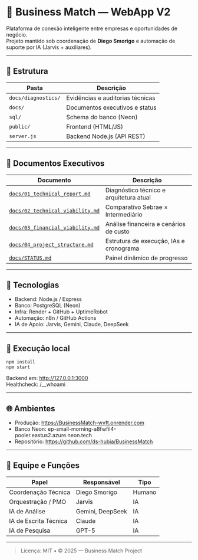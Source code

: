 # 🧠 Business Match — WebApp V2

Plataforma de conexão inteligente entre empresas e oportunidades de negócio.  
Projeto mantido sob coordenação de **Diego Smorigo** e automação de suporte por IA (Jarvis + auxiliares).

---

## 📂 Estrutura
| Pasta | Descrição |
|--------|------------|
| `docs/diagnostics/` | Evidências e auditorias técnicas |
| `docs/` | Documentos executivos e status |
| `sql/` | Schema do banco (Neon) |
| `public/` | Frontend (HTML/JS) |
| `server.js` | Backend Node.js (API REST) |

---

## 📄 Documentos Executivos
| Documento | Descrição |
|------------|------------|
| [`docs/01_technical_report.md`](docs/01_technical_report.md) | Diagnóstico técnico e arquitetura atual |
| [`docs/02_technical_viability.md`](docs/02_technical_viability.md) | Comparativo Sebrae × Intermediário |
| [`docs/03_financial_viability.md`](docs/03_financial_viability.md) | Análise financeira e cenários de custo |
| [`docs/04_project_structure.md`](docs/04_project_structure.md) | Estrutura de execução, IAs e cronograma |
| [`docs/STATUS.md`](docs/STATUS.md) | Painel dinâmico de progresso |

---

## 🚀 Tecnologias
- Backend: Node.js / Express  
- Banco: PostgreSQL (Neon)  
- Infra: Render + GitHub + UptimeRobot  
- Automação: n8n / GitHub Actions  
- IA de Apoio: Jarvis, Gemini, Claude, DeepSeek

---

## 🧩 Execução local
    npm install
    npm start
Backend em: http://127.0.0.1:3000  
Healthcheck: /__whoami

---

## 🌐 Ambientes
- Produção: https://BusinessMatch-wvft.onrender.com  
- Banco Neon: ep-small-morning-a8fwfil4-pooler.eastus2.azure.neon.tech  
- Repositório: https://github.com/ds-hubia/BusinessMatch

---

## 🧭 Equipe e Funções
| Papel | Responsável | Tipo |
|--------|--------------|------|
| Coordenação Técnica | Diego Smorigo | Humano |
| Orquestração / PMO | Jarvis | IA |
| IA de Análise | Gemini, DeepSeek | IA |
| IA de Escrita Técnica | Claude | IA |
| IA de Pesquisa | GPT-5 | IA |

---

> Licença: MIT • © 2025 — Business Match Project
